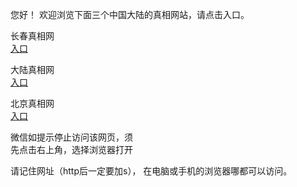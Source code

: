 
  您好！ 欢迎浏览下面三个中国大陆的真相网站，请点击入口。 <br/>

  长春真相网<br/>
<a href="https://is.gd/xcz5qi" id="ccLink" rel="nofollow">入口</a>


   大陆真相网<br/>
<a href="https://is.gd/bNNWgY" id="dlLink" rel="nofollow">入口</a>




   北京真相网<br/>
<a href="https://is.gd/6IkyU6" id="bjLink" rel="nofollow">入口</a>



  微信如提示停止访问该网页，须<br/>
  先点击右上角，选择浏览器打开<br/>

  请记住网址（http后一定要加s）， 在电脑或手机的浏览器哪都可以访问。
